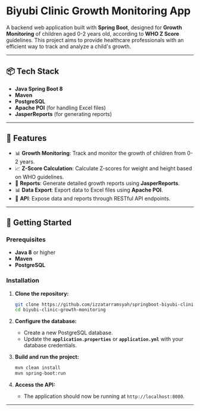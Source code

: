# Biyubi Clinic Growth Monitoring App

A backend web application built with **Spring Boot**, designed for **Growth Monitoring** of children aged 0-2 years old, according to **WHO Z Score** guidelines. This project aims to provide healthcare professionals with an efficient way to track and analyze a child's growth.

---

## 📦 Tech Stack

- **Java Spring Boot 8**
- **Maven**
- **PostgreSQL**
- **Apache POI** (for handling Excel files)
- **JasperReports** (for generating reports)

---

## 🔧 Features

- 📊 **Growth Monitoring**: Track and monitor the growth of children from 0-2 years.
- 📈 **Z-Score Calculation**: Calculate Z-scores for weight and height based on WHO guidelines.
- 📝 **Reports**: Generate detailed growth reports using **JasperReports**.
- 📊 **Data Export**: Export data to Excel files using **Apache POI**.
- 🚀 **API**: Expose data and reports through RESTful API endpoints.

---

## 🚀 Getting Started

### Prerequisites
- **Java 8** or higher
- **Maven**
- **PostgreSQL**

### Installation

1. **Clone the repository:**
    ```bash
    git clone https://github.com/izzatarramsyah/springboot-biyubi-clinic-backend
    cd biyubi-clinic-growth-monitoring
    ```

2. **Configure the database:**
    - Create a new PostgreSQL database.
    - Update the **`application.properties`** or **`application.yml`** with your database credentials.

3. **Build and run the project:**
    ```bash
    mvn clean install
    mvn spring-boot:run
    ```

4. **Access the API:**
    - The application should now be running at `http://localhost:8080`.

---


